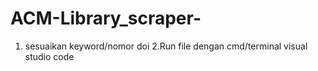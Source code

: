 # ACM-Library_scraper-
1. sesuaikan keyword/nomor doi
2.Run file dengan cmd/terminal visual studio code 
